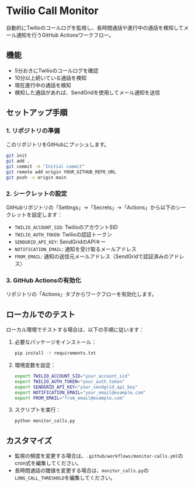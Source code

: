 # Twilio Call Monitor

自動的にTwilioのコールログを監視し、長時間通話や進行中の通話を検知してメール通知を行うGitHub Actionsワークフロー。

## 機能

- 5分おきにTwilioのコールログを確認
- 10分以上続いている通話を検知
- 現在進行中の通話を検知
- 検知した通話があれば、SendGridを使用してメール通知を送信

## セットアップ手順

### 1. リポジトリの準備

このリポジトリをGitHubにプッシュします。

```bash
git init
git add .
git commit -m "Initial commit"
git remote add origin YOUR_GITHUB_REPO_URL
git push -u origin main
```

### 2. シークレットの設定

GitHubリポジトリの「Settings」→「Secrets」→「Actions」から以下のシークレットを設定します：

- `TWILIO_ACCOUNT_SID`: TwilioのアカウントSID
- `TWILIO_AUTH_TOKEN`: Twilioの認証トークン
- `SENDGRID_API_KEY`: SendGridのAPIキー
- `NOTIFICATION_EMAIL`: 通知を受け取るメールアドレス
- `FROM_EMAIL`: 通知の送信元メールアドレス（SendGridで認証済みのアドレス）

### 3. GitHub Actionsの有効化

リポジトリの「Actions」タブからワークフローを有効化します。

## ローカルでのテスト

ローカル環境でテストする場合は、以下の手順に従います：

1. 必要なパッケージをインストール：
   ```bash
   pip install -r requirements.txt
   ```

2. 環境変数を設定：
   ```bash
   export TWILIO_ACCOUNT_SID="your_account_sid"
   export TWILIO_AUTH_TOKEN="your_auth_token"
   export SENDGRID_API_KEY="your_sendgrid_api_key"
   export NOTIFICATION_EMAIL="your_email@example.com"
   export FROM_EMAIL="from_email@example.com"
   ```

3. スクリプトを実行：
   ```bash
   python monitor_calls.py
   ```

## カスタマイズ

- 監視の頻度を変更する場合は、`.github/workflows/monitor-calls.yml`のcron式を編集してください。
- 長時間通話の閾値を変更する場合は、`monitor_calls.py`の`LONG_CALL_THRESHOLD`を編集してください。